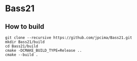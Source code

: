 # Bass21

## How to build

```
git clone --recursive https://github.com/jpcima/Bass21.git
mkdir Bass21/build
cd Bass21/build
cmake -DCMAKE_BUILD_TYPE=Release ..
cmake --build .
```
